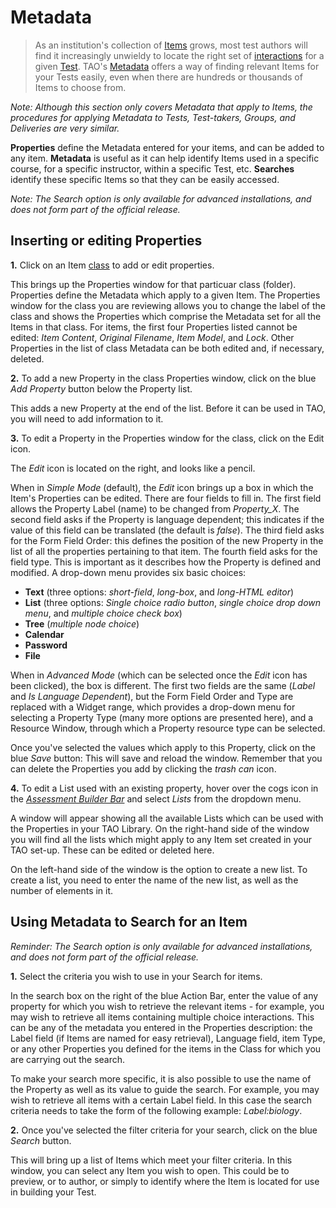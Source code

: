 <!--
created_at: 2016-12-15
authors:         
    - "Catherine Pease"
--> 

# Metadata

>As an institution's collection of [Items](../appendix/glossary.md#item) grows, most test authors will find it increasingly unwieldy to locate the right set of [interactions](../appendix/glossary.md#interaction) for a given [Test](../appendix/glossary.md#test). TAO's [Metadata](../appendix/glossary.md#metadata) offers a way of finding relevant Items for your Tests easily, even when there are hundreds or thousands of Items to choose from. 


*Note: Although this section only covers Metadata that apply to Items, the procedures for applying Metadata to Tests, Test-takers, Groups, and Deliveries are very similar.*

**Properties** define the Metadata entered for your items, and can be added to any item. **Metadata** is useful as it can help identify Items used in a specific course, for a specific instructor, within a specific Test, etc. **Searches** identify these specific Items so that they can be easily accessed.

*Note: The Search option is only available for advanced installations, and does not form part of the official release.*


## Inserting or editing Properties

**1.** Click on an Item [class](../appendix/glossary.md#class) to add or edit properties. 

This brings up the Properties window for that particuar class (folder). Properties define the Metadata which apply to a given Item. The Properties window for the class you are reviewing allows you to change the label of the class and shows the Properties which comprise the Metadata set for all the Items in that class. For items, the first four Properties listed cannot be edited: *Item Content*, *Original Filename*, *Item Model*, and *Lock*. Other Properties in the list of class Metadata can be both edited and, if necessary, deleted.

<!-- Missing Screenshot: Defining Meta Data (Item properties) -->

**2.**  To add a new Property in the class Properties window, click on the blue *Add Property* button below the Property list.

This adds a new Property at the end of the list. Before it can be used in TAO, you will need to add information to it.

**3.** To edit a Property in the Properties window for the class, click on the Edit icon.

The *Edit* icon is located on the right, and looks like a pencil.

When in *Simple Mode* (default), the *Edit* icon brings up a box in which the Item's Properties can be edited. There are four fields to fill in. The first field allows the Property Label (name) to be changed from *Property_X*. The second field asks if the Property is language dependent; this indicates if the value of this field can be translated (the default is *false*). The third field asks for the Form Field Order: this defines the position of the new Property in the list of all the properties pertaining to that item. The fourth field asks for the field type. This is important as it describes how the Property is defined and modified. A drop-down menu provides six basic choices:

- **Text** (three options: *short-field*, *long-box*, and *long-HTML editor*)
- **List** (three options: *Single choice radio button*, *single choice drop down menu*, and *multiple choice check box*)
- **Tree** (*multiple node choice*)
- **Calendar**
- **Password**
- **File**

When in *Advanced Mode* (which can be selected once the *Edit* icon has been clicked), the box is different. The first two fields are the same (*Label* and *Is Language Dependent*), but the Form Field Order and Type are replaced with a Widget range, which provides a drop-down menu for selecting a Property Type (many more options are presented here), and a Resource Window, through which a Property resource type can be selected.

Once you've selected the values which apply to this Property, click on the blue *Save* button: This will save and reload the window. Remember that you can delete the Properties you add by clicking the *trash can* icon.

**4.** To edit a List used with an existing property, hover over the cogs icon in the *[Assessment Builder Bar](../appendix/glossary.md#assessment-builder-bar)* and select *Lists* from the dropdown menu.

A window will appear showing all the available Lists which can be used with the Properties in your TAO Library. On the right-hand side of the window you will find all the lists which might apply to any Item set created in your TAO set-up. These can be edited or deleted here.

On the left-hand side of the window is the option to create a new list. To create a list, you need to enter the name of the new list, as well as the number of elements in it. 


## Using Metadata to Search for an Item

*Reminder: The Search option is only available for advanced installations, and does not form part of the official release.*

**1.** Select the criteria you wish to use in your Search for items.

In the search box on the right of the blue Action Bar, enter the value of any property for which you wish to retrieve the relevant items - for example, you may wish to retrieve all items containing multiple choice interactions. This can be any of the metadata you entered in the Properties description: the Label field (if Items are named for easy retrieval), Language field, item Type, or any other Properties you defined for the items in the Class for which you are carrying out the search.

To make your search more specific, it is also possible to use the name of the Property as well as its value to guide the search. For example, you may wish to retrieve all items with a certain Label field. In this case the search criteria needs to take the form of the following example: *Label:biology*.


**2.** Once you've selected the filter criteria for your search, click on the blue *Search* button.

This will bring up a list of Items which meet your filter criteria. In this window, you can select any Item you wish to open. This could be to preview, or to author, or simply to identify where the Item is located for use in building your Test.